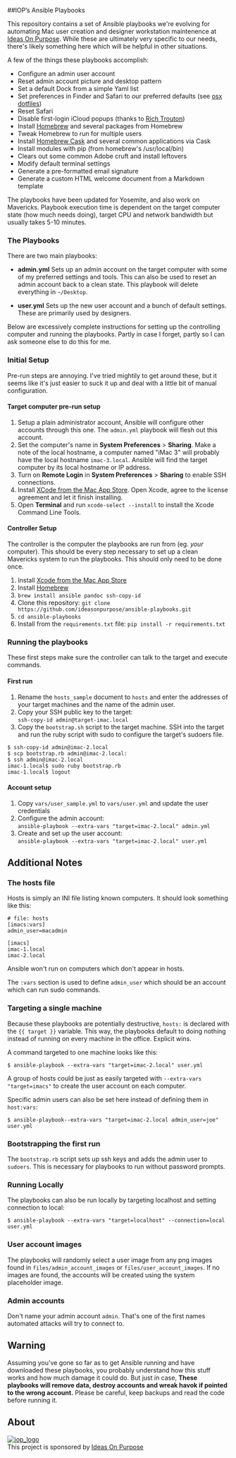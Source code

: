 ##IOP’s Ansible Playbooks

This repository contains a set of Ansible playbooks we're evolving for automating Mac user creation and designer workstation maintenence at [Ideas On Purpose][iop]. While these are ultimately very specific to our needs, there's likely something here which will be helpful in other situations.

A few of the things these playbooks accomplish:

* Configure an admin user account
* Reset admin account picture and desktop pattern
* Set a default Dock from a simple Yaml list
* Set preferences in Finder and Safari to our preferred defaults (see [osx dotfiles][dotfiles])
* Reset Safari
* Disable first-login iCloud popups (thanks to [Rich Trouton][rtrouton])
* Install [Homebrew][] and several packages from Homebrew
* Tweak Homebrew to run for multiple users
* Install [Homebrew Cask][cask] and several common applications via Cask
* Install modules with pip (from homebrew's /usr/local/bin)
* Clears out some common Adobe cruft and install leftovers
* Modify default terminal settings
* Generate a pre-formatted email signature
* Generate a custom HTML welcome document from a Markdown template

The playbooks have been updated for Yosemite, and also work on Mavericks. Playbook execution time is dependent on the target computer state (how much needs doing), target CPU and network bandwidth but usually takes 5-10 minutes.

### The Playbooks

There are two main playbooks:

* **admin.yml**
    Sets up an admin account on the target computer with some of my preferred settings and tools. This can also be used to reset an admin account back to a clean state. This playbook will delete everything in `~/Desktop`.

* **user.yml**
    Sets up the new user account and a bunch of default settings. These are primarily used by designers. 

Below are excessively complete instructions for setting up the controlling computer and running the playbooks. Partly in case I forget, partly so I can ask someone else to do this for me.

### Initial Setup
Pre-run steps are annoying. I've tried mightily to get around these, but it seems like it's just easier to suck it up and deal with a little bit of manual configuration.

#### Target computer pre-run setup

1. Setup a plain administrator account, Ansible will configure other accounts through this one. The `admin.yml` playbook will flesh out this account.
2. Set the computer's name in **System Preferences** > **Sharing**. Make a note of the local hostname, a computer named "iMac 3" will probably have the local hostname `imac-3.local`. Ansible will find the target computer by its local hostname or IP address.
3. Turn on **Remote Login** in **System Preferences** > **Sharing** to enable SSH connections.
4. Install [XCode from the Mac App Store][xcode appstore]. Open Xcode, agree to the license agreement and let it finish installing. 
5. Open **Terminal** and run `xcode-select --install` to install the Xcode Command Line Tools. 

#### Controller Setup

The controller is the computer the playbooks are run from (eg. *your* computer). This should be every step necessary to set up a clean Mavericks system to run the playbooks. This should only need to be done once.

1. Install [Xcode from the Mac App Store][xcode appstore]
2. Install [Homebrew][]
3. `brew install ansible pandoc ssh-copy-id`
6. Clone this repository: 
        `git clone https://github.com/ideasonpurpose/ansible-playbooks.git`
7. `cd ansible-playbooks`
8. Install from the `requirements.txt` file: `pip install -r requirements.txt`

### Running the playbooks

These first steps make sure the controller can talk to the target and execute commands. 

#### First run 

1. Rename the `hosts_sample` document to `hosts` and enter the addresses of your target machines and the name of the admin user.
2. Copy your SSH public key to the target:  
    `ssh-copy-id admin@target-imac.local`
3. Copy the `bootstrap.sh` script to the target machine. SSH into the target and run the ruby script with sudo to configure the target's sudoers file.

```
$ ssh-copy-id admin@imac-2.local
$ scp bootstrap.rb admin@imac-2.local:
$ ssh admin@imac-2.local
imac-1.local$ sudo ruby bootstrap.rb
imac-1.local$ logout
```
#### Account setup
1. Copy `vars/user_sample.yml` to `vars/user.yml` and update the user credentials
2. Configure the admin account:  
    `ansible-playbook --extra-vars "target=imac-2.local" admin.yml`
3. Create and set up the user account:  
    `ansible-playbook --extra-vars "target=imac-2.local" user.yml`


## Additional Notes


### The hosts file

Hosts is simply an INI file listing known computers. It should look something like this:

    # file: hosts
    [imacs:vars]
    admin_user=macadmin
    
    [imacs]
    imac-1.local
    imac-2.local

Ansible won't run on computers which don't appear in hosts.

The `:vars` section is used to define `admin_user` which should be an account which can run sudo commands.

### Targeting a single machine
Because these playbooks are potentially destructive, `hosts:` is declared with the `{{ target }}` variable. This way, the playbooks default to doing nothing instead of running on every machine in the office. Explicit wins.

A command targeted to one machine looks like this:

    $ ansible-playbook --extra-vars "target=imac-2.local" user.yml

A group of hosts could be just as easily targeted with `--extra-vars "target=imacs"` to create the user account on each computer.

Specific admin users can also be set here instead of defining them in `host:vars`:

    $ ansible-playbook--extra-vars "target=imac-2.local admin_user=joe" user.yml 

### Bootstrapping the first run

The `bootstrap.rb` script sets up ssh keys and adds the admin user to `sudoers`. This is necessary for playbooks to run without password prompts.

### Running Locally
The playbooks can also be run locally by targeting localhost and setting connection to local:
    
    $ ansible-playbook --extra-vars "target=localhost" --connection=local user.yml

### User account images
The playbooks will randomly select a user image from any png images found in `files/admin_account_images` or `files/user_account_images`. If no images are found, the accounts will be created using the system placeholder image. 

### Admin accounts
Don't name your admin account `admin`. That's one of the first names automated attacks will try to connect to.

## Warning
Assuming you've gone so far as to get Ansible running and have downloaded these playbooks, you probably understand how this stuff works and how much damage it could do. But just in case, **These playbooks will remove data, destroy accounts and wreak havok if pointed to the wrong account.** Please be careful, keep backups and read the code before running it.

## About

[![iop_logo](https://cloud.githubusercontent.com/assets/8320/9443542/944a8bce-4a4f-11e5-9d2f-54999b1687d5.png)][iop]  
This project is sponsored by [Ideas On Purpose][iop]


[iop]: http://ideasonpurpose.com
[dotfiles]: https://github.com/mathiasbynens/dotfiles/blob/master/.osx
[homebrew]: http://brew.sh
[cask]: https://github.com/phinze/homebrew-cask
[venvw]: https://bitbucket.org/dhellmann/virtualenvwrapper/
[venvw install]: http://virtualenvwrapper.readthedocs.org/en/latest/install.html
[xcode appstore]: https://itunes.apple.com/us/app/xcode/id497799835?mt=12
[rtrouton]: http://derflounder.wordpress.com/2014/10/16/disabling-the-icloud-and-diagnostics-pop-up-windows-in-yosemite/
